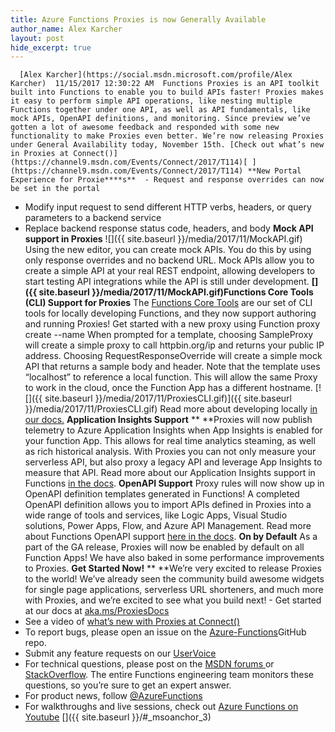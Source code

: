 ```yaml
---
title: Azure Functions Proxies is now Generally Available
author_name: Alex Karcher
layout: post
hide_excerpt: true
---
```

      [Alex Karcher](https://social.msdn.microsoft.com/profile/Alex Karcher)  11/15/2017 12:30:22 AM  Functions Proxies is an API toolkit built into Functions to enable you to build APIs faster! Proxies makes it easy to perform simple API operations, like nesting multiple Functions together under one API, as well as API fundamentals, like mock APIs, OpenAPI definitions, and monitoring. Since preview we’ve gotten a lot of awesome feedback and responded with some new functionality to make Proxies even better. We’re now releasing Proxies under General Availability today, November 15th. [Check out what’s new in Proxies at Connect()](https://channel9.msdn.com/Events/Connect/2017/T114)[ ](https://channel9.msdn.com/Events/Connect/2017/T114) **New Portal Experience for Proxie****s**  - Request and response overrides can now be set in the portal
 - Modify input request to send different HTTP verbs, headers, or query parameters to a backend service
 - Replace backend response status code, headers, and body
  **Mock API support in Proxies** ![]({{ site.baseurl }}/media/2017/11/MockAPI.gif) Using the new editor, you can create mock APIs. You do this by using only response overrides and no backend URL. Mock APIs allow you to create a simple API at your real REST endpoint, allowing developers to start testing API integrations while the API is still under development. **[]({{ site.baseurl }}/media/2017/11/MockAPI.gif)Functions Core Tools (CLI) Support for Proxies** The [Functions Core Tools](https://aka.ms/functionscoretools) are our set of CLI tools for locally developing Functions, and they now support authoring and running Proxies! Get started with a new proxy using Function proxy create --name <yourproxyname> When prompted for a template, choosing SampleProxy will create a simple proxy to call httpbin.org/ip and returns your public IP address. Choosing RequestResponseOverride will create a simple mock API that returns a sample body and header. Note that the template uses “localhost” to reference a local function. This will allow the same Proxy to work in the cloud, once the Function App has a different hostname. [![]({{ site.baseurl }}/media/2017/11/ProxiesCLI.gif)]({{ site.baseurl }}/media/2017/11/ProxiesCLI.gif) Read more about developing locally [in our docs.](https://docs.microsoft.com/en-us/azure/azure-functions/functions-run-local) **Application Insights Support** ** **Proxies will now publish telemetry to Azure Application Insights when App Insights is enabled for your function App. This allows for real time analytics steaming, as well as rich historical analysis. With Proxies you can not only measure your serverless API, but also proxy a legacy API and leverage App Insights to measure that API. Read more about our Application Insights support in Functions [in the docs](https://docs.microsoft.com/en-us/azure/azure-functions/functions-monitoring). **OpenAPI Support** Proxy rules will now show up in OpenAPI definition templates generated in Functions! A completed OpenAPI definition allows you to import APIs defined in Proxies into a wide range of tools and services, like Logic Apps, Visual Studio solutions, Power Apps, Flow, and Azure API Management. Read more about Functions OpenAPI support [here in the docs](https://docs.microsoft.com/en-us/azure/azure-functions/functions-openapi-definition). **On by Default** As a part of the GA release, Proxies will now be enabled by default on all Function Apps! We have also baked in some performance improvements to Proxies. **Get Started Now!** ** **We’re very excited to release Proxies to the world! We’ve already seen the community build awesome widgets for single page applications, serverless URL shorteners, and much more with Proxies, and we’re excited to see what you build next!  -  Get started at our docs at [aka.ms/ProxiesDocs](http://aka.ms/ProxiesDocs)
 - See a video of [what’s new with Proxies at Connect()](https://channel9.msdn.com/Events/Connect/2017/T114)
 - To report bugs, please open an issue on the [Azure-Functions](https://github.com/Azure/Azure-Functions)GitHub repo.
 - Submit any feature requests on our [UserVoice](http://aka.ms/functionsUV)
 - For technical questions, please post on the [MSDN forums ](https://social.msdn.microsoft.com/Forums/azure/en-US/home?forum=azurefunctions)or [StackOverflow](https://stackoverflow.com/questions/tagged/azure-functions). The entire Functions engineering team monitors these questions, so you’re sure to get an expert answer.
 - For product news, follow [](https://twitter.com/AzureFunctions)[@AzureFunctions](https://twitter.com/AzureFunctions)
 - For walkthroughs and live sessions, check out [Azure Functions on Youtube](https://www.youtube.com/c/AzureFunctions)
  []({{ site.baseurl }}/#_msoanchor_3) [](http://aka.ms/proxiesconnectvid)     